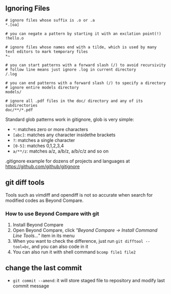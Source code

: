 
## Ignoring Files

```
# ignore files whose suffix is .o or .a
*.[oa]

# you can negate a pattern by starting it with an exclation point(!)
!hello.o

# ignore files whose names end with a tilde, which is used by many text editors to mark temporary files
*~

# you can start patterns with a forward slash (/) to avoid recursivity
# follow line means just ignore .log in current directory
/.log

# you can end patterns with a forward slash (/) to specify a directory
# ignore entire models directory
models/

# ignore all .pdf files in the doc/ directory and any of its subdirectories
doc/**/*.pdf
```

Standard glob patterns work in gitignore, glob is very simple: 
- `*`: matches zero or more characters
- `[abc]`: matches any character insidethe brackets
- `?`: matches a single character
- `[0-5]`: matches 0,1,2,3,4
- `a/**/z`: matches a/z, a/b/z, a/b/c/z and so on

.gitignore example for dozens of projects and languages at <https://github.com/github/gitignore>

## git diff tools

Tools such as vimdiff and opendiff is not so accurate when search for modified codes as Beyond Compare.

### How to use Beyond Compare with git

1. Install Beyond Compare
2. Open Beyond Compare, click *"Beyond Compare -> Install Command Line Tools..."* item in its menu
3. When you want to check the difference, just run `git difftool --tool=bc`, and you can also code in it
4. You can also run it with shell command `bcomp file1 file2`


## change the last commit

- `git commit --amend`: it will store staged file to repository and modify last commit message


